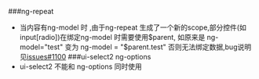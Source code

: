 ###ng-repeat
* 当内容有ng-model 时 ,由于ng-repeat 生成了一个新的scope,部分控件(如input[radio])在绑定ng-model 时需要使用$parent, 如原来是 ng-model="test" 变为 ng-model = "$parent.test" 否则无法绑定数据,bug说明见[issues#1100](https://github.com/angular/angular.js/issues/1100")
###ui-select2 ng-options
* ui-select2 不能和 ng-options 同时使用 
